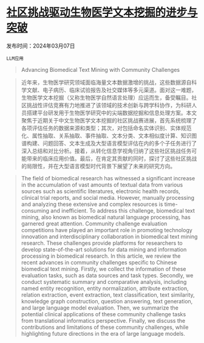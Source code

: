 # [社区挑战驱动生物医学文本挖掘的进步与突破](https://arxiv.org/abs/2403.04261)

发布时间：2024年03月07日

`LLM应用`

> Advancing Biomedical Text Mining with Community Challenges

> 近年来，生物医学研究领域面临海量文本数据激增的挑战，这些数据源自科学文献、电子病历、临床试验报告及社交媒体等多元渠道。面对这一难题，生物医学文本挖掘（又称生物医学自然语言处理）应运而生，备受瞩目。社区挑战性评估竞赛有力地推进了该领域的技术创新与跨学科协作，为科研人员搭建平台研发用于生物医学研究中的尖端数据挖掘和信息处理方案。本文聚焦于近期关于中文生物医学文本挖掘的社区挑战赛进展，首先系统梳理了各项评估任务的数据来源和类型；其次，对包括命名实体识别、实体规范化、属性抽取、关系抽取、事件抽取、文本分类、文本相似度计算、知识图谱构建、问题回答、文本生成及大型语言模型评估在内的多个子任务进行了深入总结和对比分析。接着，从转化信息学视角归纳了这些社区挑战任务可能带来的临床应用价值。最后，在肯定其贡献的同时，探讨了这些社区挑战的局限性，并在大型语言模型时代背景下展望了未来的研究方向。

> The field of biomedical research has witnessed a significant increase in the accumulation of vast amounts of textual data from various sources such as scientific literatures, electronic health records, clinical trial reports, and social media. However, manually processing and analyzing these extensive and complex resources is time-consuming and inefficient. To address this challenge, biomedical text mining, also known as biomedical natural language processing, has garnered great attention. Community challenge evaluation competitions have played an important role in promoting technology innovation and interdisciplinary collaboration in biomedical text mining research. These challenges provide platforms for researchers to develop state-of-the-art solutions for data mining and information processing in biomedical research. In this article, we review the recent advances in community challenges specific to Chinese biomedical text mining. Firstly, we collect the information of these evaluation tasks, such as data sources and task types. Secondly, we conduct systematic summary and comparative analysis, including named entity recognition, entity normalization, attribute extraction, relation extraction, event extraction, text classification, text similarity, knowledge graph construction, question answering, text generation, and large language model evaluation. Then, we summarize the potential clinical applications of these community challenge tasks from translational informatics perspective. Finally, we discuss the contributions and limitations of these community challenges, while highlighting future directions in the era of large language models.